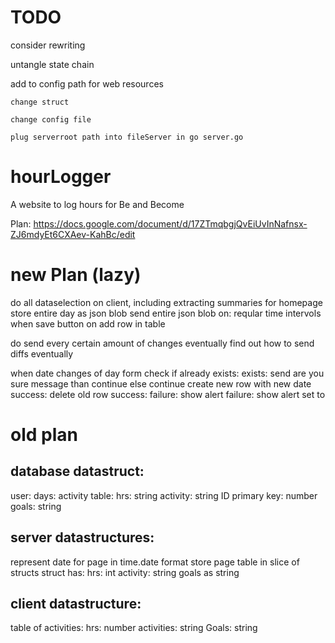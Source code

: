 # TODO
consider rewriting

untangle state chain

add to config path for web resources

    change struct
    
    change config file

    plug serverroot path into fileServer in go server.go
    

# hourLogger
A website to log hours for Be and Become 


Plan:
https://docs.google.com/document/d/17ZTmqbgjQvEiUvInNafnsx-ZJ6mdyEt6CXAev-KahBc/edit

# new Plan (lazy)
do all dataselection on client, including extracting summaries for homepage
store entire day as json blob
send entire json blob on:
    reqular time intervols
    when save button
    on add row in table

do send every certain amount of changes eventually
find out how to send diffs eventually

when date changes of day form
    check if already exists:
     exists:
        send are you sure message than continue
        else continue
    create new row with new date
            success:
                delete old row
                    success:
                    failure:
                        show alert
            failure:
                show alert
                set to 

# old plan
## database datastruct:
user:
    days:
        activity table:
            hrs: string
            activity: string
            ID primary key: number
        goals: string
            

## server datastructures:
represent date for page in time.date format
store page table in slice of structs
    struct has:
        hrs: int
        activity: string
goals as string

## client datastructure:
table of activities:
    hrs: number
    activities: string
Goals: string
